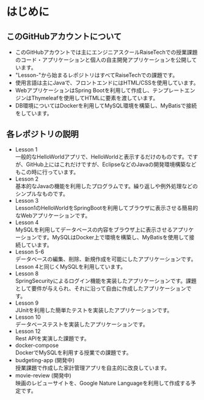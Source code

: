 # はじめに
## このGitHubアカウントについて 
- このGitHubアカウントでは主にエンジニアスクールRaiseTechでの授業課題のコード・アプリケーションと個人の自主開発アプリケーションを公開しています。
- "Lesson-"から始まるレポジトリはすべてRaiseTechでの課題です。
- 使用言語は主にJavaで、フロントエンドにはHTML/CSSを使用しています。
- WebアプリケーションはSpring Bootを利用して作成し、テンプレートエンジンはThymeleafを使用してHTMLに要素を渡しています。
- DB環境についてはDockerを利用してMySQL環境を構築し、MyBatisで接続をしています。

## 各レポジトリの説明
- Lesson 1  
一般的なHelloWorldアプリで、HelloWorldと表示するだけのものです。ですが、GitHub上にはこれだけですが、EclipseなどのJavaの開発環境構築などもこの時に行っています。  
- Lesson 2  
基本的なJavaの機能を利用したプログラムです。繰り返しや例外処理などのシンプルなものです。  
- Lesson 3  
Lesson1のHelloWorldをSpringBootを利用してブラウザに表示させる簡易的なWebアプリケーションです。  
- Lesson 4  
MySQLを利用してデータベースの内容をブラウザ上に表示させるアプリケーションです。MySQLはDocker上で環境を構築し、MyBatisを使用して接続しています。  
- Lesson 5-6  
データベースの編集、削除、新規作成を可能にしたアプリケーションです。Lesson 4と同じくMySQLを利用しています。  
- Lesson 8  
SpringSecurityによるログイン機能を実装したアプリケーションです。課題として要件が与えられ、それに沿って自由に作成したアプリケーションです。  
- Lesson 9  
JUnitを利用した簡単たテストを実装したアプリケーションです。  
- Lesson 10  
データベーステストを実装したアプリケーションです。  
- Lesson 12  
Rest APIを実演した課題です。  
- docker-compose  
DockerでMySQLを利用する授業での課題です。  
- budgeting-app (開発中)  
授業課題で作成した家計管理アプリを自主的に改良しています。  
- movie-review (開発中)  
映画のレビューサイトを、Google Nature Languageを利用して作成する予定です。
